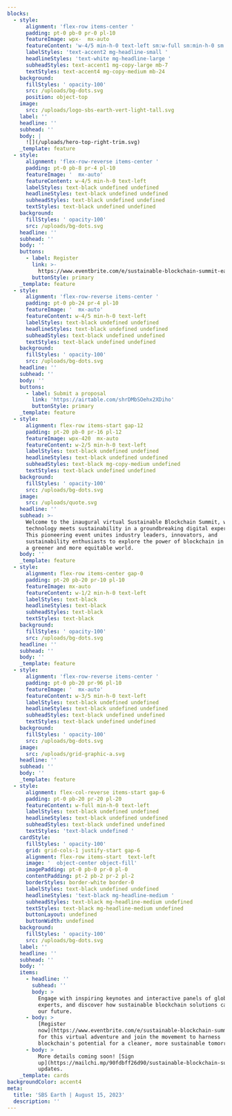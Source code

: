 ```yaml
---
blocks:
  - style:
      alignment: 'flex-row items-center '
      padding: pt-0 pb-0 pr-0 pl-10
      featureImage: wpx-  mx-auto
      featureContent: 'w-4/5 min-h-0 text-left sm:w-full sm:min-h-0 sm:text-left'
      labelStyles: 'text-accent2 mg-headline-small '
      headlineStyles: 'text-white mg-headline-large '
      subheadStyles: text-accent1 mg-copy-large mb-7
      textStyles: text-accent4 mg-copy-medium mb-24
    background:
      fillStyles: ' opacity-100'
      src: /uploads/bg-dots.svg
      position: object-top
    image:
      src: /uploads/logo-sbs-earth-vert-light-tall.svg
    label: ''
    headline: ''
    subhead: ''
    body: |
      ![](/uploads/hero-top-right-trim.svg)
    _template: feature
  - style:
      alignment: 'flex-row-reverse items-center '
      padding: pt-0 pb-8 pr-4 pl-10
      featureImage: '  mx-auto'
      featureContent: w-4/5 min-h-0 text-left
      labelStyles: text-black undefined undefined
      headlineStyles: text-black undefined undefined
      subheadStyles: text-black undefined undefined
      textStyles: text-black undefined undefined
    background:
      fillStyles: ' opacity-100'
      src: /uploads/bg-dots.svg
    headline: ''
    subhead: ''
    body: ''
    buttons:
      - label: Register
        link: >-
          https://www.eventbrite.com/e/sustainable-blockchain-summit-earth-registration-636837918357
        buttonStyle: primary
    _template: feature
  - style:
      alignment: 'flex-row-reverse items-center '
      padding: pt-0 pb-24 pr-4 pl-10
      featureImage: '  mx-auto'
      featureContent: w-4/5 min-h-0 text-left
      labelStyles: text-black undefined undefined
      headlineStyles: text-black undefined undefined
      subheadStyles: text-black undefined undefined
      textStyles: text-black undefined undefined
    background:
      fillStyles: ' opacity-100'
      src: /uploads/bg-dots.svg
    headline: ''
    subhead: ''
    body: ''
    buttons:
      - label: Submit a proposal
        link: 'https://airtable.com/shrDMbSOehx2XDiho'
        buttonStyle: primary
    _template: feature
  - style:
      alignment: flex-row items-start gap-12
      padding: pt-20 pb-0 pr-16 pl-12
      featureImage: wpx-420  mx-auto
      featureContent: w-2/5 min-h-0 text-left
      labelStyles: text-black undefined undefined
      headlineStyles: text-black undefined undefined
      subheadStyles: text-black mg-copy-medium undefined
      textStyles: text-black undefined undefined
    background:
      fillStyles: ' opacity-100'
      src: /uploads/bg-dots.svg
    image:
      src: /uploads/quote.svg
    headline: ''
    subhead: >-
      Welcome to the inaugural virtual Sustainable Blockchain Summit, where
      technology meets sustainability in a groundbreaking digital experience!
      This pioneering event unites industry leaders, innovators, and
      sustainability enthusiasts to explore the power of blockchain in promoting
      a greener and more equitable world.
    body: ''
    _template: feature
  - style:
      alignment: flex-row items-center gap-0
      padding: pt-20 pb-20 pr-10 pl-10
      featureImage: mx-auto
      featureContent: w-1/2 min-h-0 text-left
      labelStyles: text-black
      headlineStyles: text-black
      subheadStyles: text-black
      textStyles: text-black
    background:
      fillStyles: ' opacity-100'
      src: /uploads/bg-dots.svg
    headline: ''
    subhead: ''
    body: ''
    _template: feature
  - style:
      alignment: 'flex-row-reverse items-center '
      padding: pt-0 pb-20 pr-96 pl-10
      featureImage: '  mx-auto'
      featureContent: w-3/5 min-h-0 text-left
      labelStyles: text-black undefined undefined
      headlineStyles: text-black undefined undefined
      subheadStyles: text-black undefined undefined
      textStyles: text-black undefined undefined
    background:
      fillStyles: ' opacity-100'
      src: /uploads/bg-dots.svg
    image:
      src: /uploads/grid-graphic-a.svg
    headline: ''
    subhead: ''
    body: ''
    _template: feature
  - style:
      alignment: flex-col-reverse items-start gap-6
      padding: pt-0 pb-20 pr-20 pl-20
      featureContent: w-full min-h-0 text-left
      labelStyles: text-black undefined undefined
      headlineStyles: text-black undefined undefined
      subheadStyles: text-black undefined undefined
      textStyles: 'text-black undefined '
    cardStyle:
      fillStyles: ' opacity-100'
      grid: grid-cols-1 justify-start gap-6
      alignment: flex-row items-start  text-left
      image: '  object-center object-fill'
      imagePadding: pt-0 pb-0 pr-0 pl-0
      contentPadding: pt-2 pb-2 pr-2 pl-2
      borderStyles: border-white border-0
      labelStyles: text-black undefined undefined
      headlineStyles: 'text-black mg-headline-medium '
      subheadStyles: text-black mg-headline-medium undefined
      textStyles: text-black mg-headline-medium undefined
      buttonLayout: undefined
      buttonWidth: undefined
    background:
      fillStyles: ' opacity-100'
      src: /uploads/bg-dots.svg
    label: ''
    headline: ''
    subhead: ''
    body: ''
    items:
      - headline: ''
        subhead: ''
        body: >
          Engage with inspiring keynotes and interactive panels of global
          experts, and discover how sustainable blockchain solutions can reshape
          our future.
      - body: >
          [Register
          now](https://www.eventbrite.com/e/sustainable-blockchain-summit-earth-registration-636837918357)
          for this virtual adventure and join the movement to harness
          blockchain's potential for a cleaner, more sustainable tomorrow.
      - body: >
          More details coming soon! [Sign
          up](https://mailchi.mp/90fdbff26d90/sustainable-blockchain-summit) for
          updates.
    _template: cards
backgroundColor: accent4
meta:
  title: 'SBS Earth | August 15, 2023'
  description: ''
---
```










































































